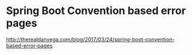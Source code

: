 # Spring Boot Convention based error pages
http://therealdanvega.com/blog/2017/03/24/spring-boot-convention-based-error-pages